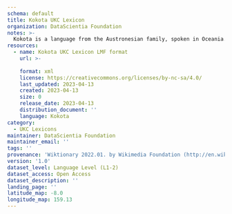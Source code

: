 ```yaml
---
schema: default
title: Kokota UKC Lexicon
organization: DataScientia Foundation
notes: >-
  Kokota is a language from the Austronesian family, spoken in Oceania. The UKC Lexicon of Kokota is represented as a lexico-semantic network. It consists of words, word senses, synsets, as well as sense-level and synset-level relationships.
resources:
  - name: Kokota UKC Lexicon LMF format
    url: >-
      
    format: xml
    license: https://creativecommons.org/licenses/by-nc-sa/4.0/
    last_updated: 2023-04-13
    created: 2023-04-13
    size: 0
    release_date: 2023-04-13
    distribution_document: ''
    language: Kokota
category:
  - UKC Lexicons
maintainer: DataScientia Foundation
maintainer_email: ''
tags: ''
provenance: 'Wiktionary 2022.01. by Wikimedia Foundation (http://en.wiktionary.org); Princeton WordNet 2.1 by Princeton University (https://wordnet.princeton.edu)'
version: '1.0'
dataset_level: Language Level (L1-2)
dataset_access: Open Access
dataset_description: ''
landing_page: ''
latitude_map: -8.0
longitude_map: 159.13
---
```

